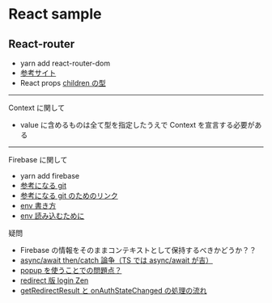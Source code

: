# React sample

## React-router

- yarn add react-router-dom
- [参考サイト](https://zenn.dev/longbridge/articles/61b05d8bdb014d)
- React props [children の型](https://maku.blog/p/xenv4bh/)

---

Context に関して

- value に含めるものは全て型を指定したうえで Context を宣言する必要がある

---

Firebase に関して

- yarn add firebase
- [参考になる git](https://github.com/kurab/react-typescript-firebase.git)
- [参考になる git のためのリンク](https://qiita.com/kurab/items/e1f78008cc87cdafebf4#%E3%81%AF%E3%81%98%E3%82%81%E3%81%AB%E3%81%AE%E5%89%8D%E3%81%AE%E7%B5%90%E8%AB%96)
- [env 書き方](https://reffect.co.jp/react/react-firebase-auth)
- [env 読み込むために](https://qiita.com/hirogw/items/aa6e589bc90f1495033c)

疑問

- Firebase の情報をそのままコンテキストとして保持するべきかどうか？？
- [async/await then/catch 論争（TS では async/await が吉）](https://qiita.com/jamashita/items/67b29f590e4d5ee6ed38)
- [popup を使うことでの問題点？](https://i-ssue.com/topics/223f449f-c9c2-4a3f-bf4a-9024409327c6)
- [redirect 版 login Zen](https://zenn.dev/knaka0209/articles/1cf194dd70eff9)
- [getRedirectResult と onAuthStateChanged の処理の流れ](https://qiita.com/katsu-o/items/728812f5d7f682e80fc3)
